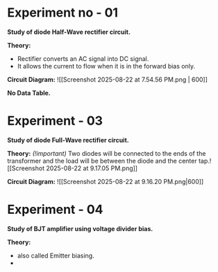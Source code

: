 
# Experiment no - 01

**Study of diode Half-Wave rectifier circuit.**

**Theory:**
- Rectifier converts an AC signal into DC signal.
- It allows the current to flow when it is in the forward bias only.

**Circuit Diagram:**
![[Screenshot 2025-08-22 at 7.54.56 PM.png | 600]]

**No Data Table.**

# Experiment - 03

**Study of diode Full-Wave rectifier circuit.**

**Theory:**
*(!important)*
Two diodes will be connected to the ends of the transformer and the load will be between the diode and the center tap.![[Screenshot 2025-08-22 at 9.17.05 PM.png]]

**Circuit Diagram:**
![[Screenshot 2025-08-22 at 9.16.20 PM.png|600]]


# Experiment - 04

**Study of BJT amplifier using voltage divider bias.**

**Theory:**
- also called Emitter biasing.
- 